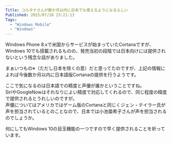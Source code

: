 ```yaml
---
Title: コルタナさんが数か月以内に日本でも使えるようになるらしい
Published: 2015/07/20 23:21:13
Tags:
  - "Windows Mobile"
  - "Windows"
---
```

<?# Twitter 623133131055349760 /?>

Windows Phone 8.xで米国からサービスが始まっていたCortanaですが、Windows 10でも搭載されるものの、発売当初の段階では日本向けには提供されないという残念な話がありました。  

まぁいつもの※（ただし日本を除くの意）だと思ってたのですが、上記の情報によれば今後数か月以内に日本語版Cortanaの提供を行うようです。  

ここで気になるのは日本語での精度と声優が誰かということですね。  
SiriやGoogleNowはそれなりによい精度で対応してくれるので、同じ程度の精度で提供されるとうれしいのですが。  
声優についてはアメリカではゲーム版のCortanaと同じくジェン・テイラー氏が声を担当されているとのことなので、日本では小池亜希子さんが声を担当されるのでしょうか。  

<?# OEmbed "http://ascii.jp/elem/000/001/008/1008757/" /?>

何にしてもWindows 10の目玉機能の一つですので早く提供されることを祈っています。